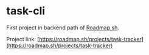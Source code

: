 # task-cli

First project in backend path of [Roadmap.sh](https://roadmap.sh/).

Project link: [https://roadmap.sh/projects/task-tracker](https://roadmap.sh/projects/task-tracker)

